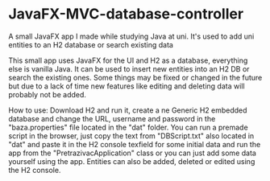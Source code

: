 # JavaFX-MVC-database-controller
A small JavaFX app I made while studying Java at uni. It's used to add uni entities to an H2 database or search existing data


This small app uses JavaFX for the UI and H2 as a database, everything else is vanilla Java.
It can be used to insert new entities into an H2 DB or search the existing ones.
Some things may be fixed or changed in the future but due to a lack of time new features like editing and deleting data will probably not be added.

How to use: 
Download H2 and run it, create a ne Generic H2 embedded database and change the URL, username and password in the "baza.properties" file located in the "dat" folder.
You can run a premade script in the browser, just copy the text from "DBScript.txt" also located in "dat" and paste it in the H2 console texfield for some initial data and run the app from the "PretrazivacApplication" class or you can just add some data yourself using the app.
Entities can also be added, deleted or edited using the H2 console.
